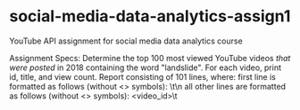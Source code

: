 # social-media-data-analytics-assign1
YouTube API assignment for social media data analytics course

Assignment Specs:
Determine the top 100 most viewed YouTube videos *that were posted* in 2018 containing the word "landslide". For each video, print id, title, and view count.
Report consisting of 101 lines, where:
  first line is formatted as follows (without <> symbols): <startDate>\t<endDate>\n
  all other lines are formatted as follows (without <> symbols): <video_id>\t<title>\t<viewCount>\n
  
 How to run:
 python search-landslide.py
